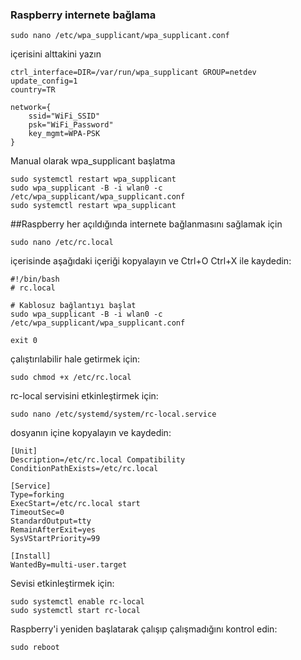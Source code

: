 ### Raspberry internete bağlama

```
sudo nano /etc/wpa_supplicant/wpa_supplicant.conf
```

içerisini alttakini yazın

```
ctrl_interface=DIR=/var/run/wpa_supplicant GROUP=netdev
update_config=1
country=TR

network={
    ssid="WiFi_SSID"
    psk="WiFi_Password"
    key_mgmt=WPA-PSK
}
```

Manual olarak wpa_supplicant başlatma

```
sudo systemctl restart wpa_supplicant
sudo wpa_supplicant -B -i wlan0 -c /etc/wpa_supplicant/wpa_supplicant.conf
sudo systemctl restart wpa_supplicant
```

##Raspberry her açıldığında internete bağlanmasını sağlamak için
```
sudo nano /etc/rc.local
```

içerisinde aşağıdaki içeriği kopyalayın ve Ctrl+O Ctrl+X ile kaydedin:
```
#!/bin/bash
# rc.local

# Kablosuz bağlantıyı başlat
sudo wpa_supplicant -B -i wlan0 -c /etc/wpa_supplicant/wpa_supplicant.conf

exit 0
```

çalıştırılabilir hale getirmek için:
```
sudo chmod +x /etc/rc.local
```

rc-local servisini etkinleştirmek için:
```
sudo nano /etc/systemd/system/rc-local.service
```
dosyanın içine kopyalayın ve kaydedin:
```
[Unit]
Description=/etc/rc.local Compatibility
ConditionPathExists=/etc/rc.local

[Service]
Type=forking
ExecStart=/etc/rc.local start
TimeoutSec=0
StandardOutput=tty
RemainAfterExit=yes
SysVStartPriority=99

[Install]
WantedBy=multi-user.target

```

Sevisi etkinleştirmek için:
```
sudo systemctl enable rc-local
sudo systemctl start rc-local
```

Raspberry'i yeniden başlatarak çalışıp çalışmadığını kontrol edin:
```
sudo reboot
```

